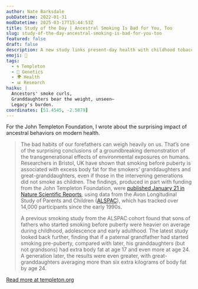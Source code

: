 ```yaml
---
author: Nate Barksdale
pubDatetime: 2022-01-31
modDatetime: 2025-03-17T15:44:53Z
title: Study of the Day | Ancestral Smoking Is Bad for You, Too
slug: study-of-the-day-ancestral-smoking-is-bad-for-you-too
featured: false
draft: false
description: A new study links present-day health with childhood tobacco use three generations prior
emoji: 🚬
tags:
  - 🌀 Templeton
  - 🧬 Genetics
  - 🌍 Health
  - 📊 Research
haiku: |
  Ancestors' smoke curls,  
  Granddaughters bear the weight, unseen—  
  Legacy's burden.
coordinates: [51.4545, -2.5879]
---
```


For the John Templeton Foundation, I wrote about the surprising impact of ancestral behaviors on modern health.

> The bad habits of our forefathers can weigh heavily on us. That’s one of the surprising conclusions of a groundbreaking demonstration of the transgenerational effects of environmental exposures on humans. Researchers in Bristol, UK have shown that smoking before puberty is associated with excess body fat for the smokers’ granddaughters and great-granddaughters, even if those in the intervening generations did not smoke as children. The findings, produced in part with funding from the John Templeton Foundation, were [published January 21 in Nature Scientific Reports](https://www.nature.com/articles/s41598-021-04504-0)*,* using data from the Avon Longitudinal Study of Parents and Children ([ALSPAC](https://www.bristol.ac.uk/alspac/)), which has tracked over 14,000 participants since the early 1990s.
>
> A previous smoking study from the ALSPAC cohort found that sons of fathers who started smoking before puberty were heavier on average during childhood, adolescence and early adulthood. The latest study looked back further, finding that if a paternal grandfather had started smoking pre-puberty, compared with later, his granddaughters (but not grandsons) had extra body fat at age 17 and even more at age 24. A generation later, the results were even greater, with great-granddaughters averaging more than six extra kilograms of body fat by age 24.

[Read more at templeton.org](https://www.templeton.org/news/ancestral-smoking-is-bad-for-you-too)
